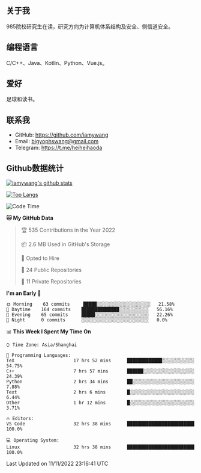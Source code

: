 ## 关于我

985院校研究生在读，研究方向为计算机体系结构及安全、侧信道安全。

## 编程语言

C/C++、Java、Kotlin、Python、Vue.js。

## 爱好

足球和读书。

## 联系我

- GitHub: https://github.com/iamywang
- Email: bigyophswang@gmail.com
- Telegram: https://t.me/heiheihaoda

## Github数据统计

[![iamywang's github stats](https://github-readme-stats.vercel.app/api?username=iamywang&count_private=true&show_icons=true)]()

[![Top Langs](https://github-readme-stats.vercel.app/api/top-langs/?username=iamywang&layout=compact)]()

<!--START_SECTION:waka-->
![Code Time](http://img.shields.io/badge/Code%20Time-546%20hrs-blue)

**🐱 My GitHub Data** 

> 🏆 535 Contributions in the Year 2022
 > 
> 📦 2.6 MB Used in GitHub's Storage 
 > 
> 💼 Opted to Hire
 > 
> 📜 24 Public Repositories 
 > 
> 🔑 11 Private Repositories  
 > 
**I'm an Early 🐤** 

```text
🌞 Morning    63 commits     █████░░░░░░░░░░░░░░░░░░░░   21.58% 
🌆 Daytime    164 commits    ██████████████░░░░░░░░░░░   56.16% 
🌃 Evening    65 commits     █████░░░░░░░░░░░░░░░░░░░░   22.26% 
🌙 Night      0 commits      ░░░░░░░░░░░░░░░░░░░░░░░░░   0.0%

```


📊 **This Week I Spent My Time On** 

```text
⌚︎ Time Zone: Asia/Shanghai

💬 Programming Languages: 
TeX                      17 hrs 52 mins      █████████████░░░░░░░░░░░░   54.75% 
C++                      7 hrs 57 mins       ██████░░░░░░░░░░░░░░░░░░░   24.39% 
Python                   2 hrs 34 mins       ██░░░░░░░░░░░░░░░░░░░░░░░   7.88% 
Text                     2 hrs 6 mins        █░░░░░░░░░░░░░░░░░░░░░░░░   6.44% 
Other                    1 hr 12 mins        █░░░░░░░░░░░░░░░░░░░░░░░░   3.71%

🔥 Editors: 
VS Code                  32 hrs 38 mins      █████████████████████████   100.0%

💻 Operating System: 
Linux                    32 hrs 38 mins      █████████████████████████   100.0%

```


 Last Updated on 11/11/2022 23:16:41 UTC
<!--END_SECTION:waka-->

